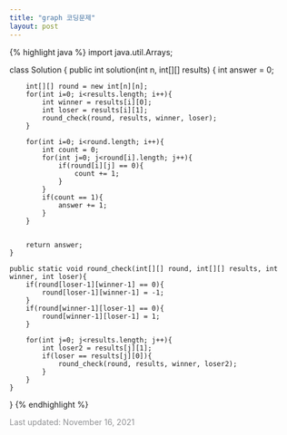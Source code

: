```yaml
---
title: "graph 코딩문제"
layout: post
---
```



{% highlight java %}
import java.util.Arrays;

class Solution {
    public int solution(int n, int[][] results) {
        int answer = 0;
        
        int[][] round = new int[n][n];
        for(int i=0; i<results.length; i++){
            int winner = results[i][0];
            int loser = results[i][1];
            round_check(round, results, winner, loser);
        }
        
        for(int i=0; i<round.length; i++){
            int count = 0;
            for(int j=0; j<round[i].length; j++){
                if(round[i][j] == 0){
                    count += 1;
                }
            }
            if(count == 1){
                answer += 1;
            }
        }
        
        
        return answer;
    }
    
    public static void round_check(int[][] round, int[][] results, int winner, int loser){
        if(round[loser-1][winner-1] == 0){
            round[loser-1][winner-1] = -1;
        }
        if(round[winner-1][loser-1] == 0){
            round[winner-1][loser-1] = 1;
        }
        
        for(int j=0; j<results.length; j++){
            int loser2 = results[j][1];
            if(loser == results[j][0]){
                round_check(round, results, winner, loser2);
            }
        }
    }
}
{% endhighlight %}


<font color='#909194'>Last updated: November 16, 2021</font>